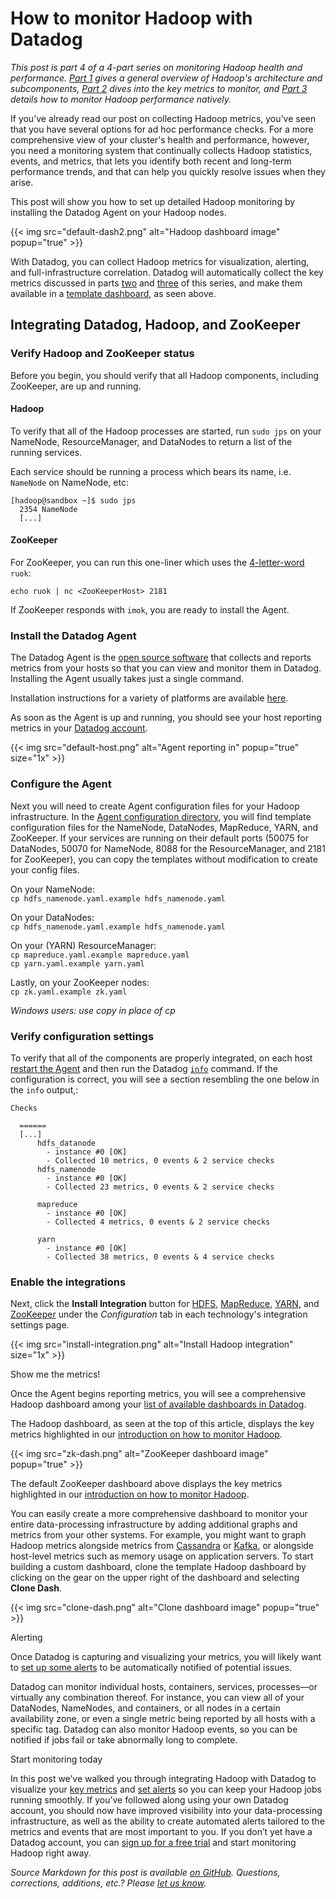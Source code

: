 # How to monitor Hadoop with Datadog


*This post is part 4 of a 4-part series on monitoring Hadoop health and performance. [Part 1](https://www.datadoghq.com/blog/hadoop-architecture-overview/) gives a general overview of Hadoop's architecture and subcomponents, [Part 2](https://www.datadoghq.com/blog/monitor-hadoop-metrics/) dives into the key metrics to monitor, and [Part 3](https://www.datadoghq.com/blog/collecting-hadoop-metrics/) details how to monitor Hadoop performance natively.*

If you’ve already read our post on collecting Hadoop metrics, you’ve seen that you have several options for ad hoc performance checks. For a more comprehensive view of your cluster's health and performance, however, you need a monitoring system that continually collects Hadoop statistics, events, and metrics, that lets you identify both recent and long-term performance trends, and that can help you quickly resolve issues when they arise.

This post will show you how to set up detailed Hadoop monitoring by installing the Datadog Agent on your Hadoop nodes.

{{< img src="default-dash2.png" alt="Hadoop dashboard image" popup="true" >}}

With Datadog, you can collect Hadoop metrics for visualization, alerting, and full-infrastructure correlation. Datadog will automatically collect the key metrics discussed in parts [two](https://www.datadoghq.com/blog/monitor-hadoop-metrics/) and [three](https://www.datadoghq.com/blog/collecting-hadoop-metrics/) of this series, and make them available in a [template dashboard](https://www.datadoghq.com/dashboarding/), as seen above.

## Integrating Datadog, Hadoop, and ZooKeeper

### Verify Hadoop and ZooKeeper status
Before you begin, you should verify that all Hadoop components, including ZooKeeper, are up and running.

#### Hadoop
To verify that all of the Hadoop processes are started, run `sudo jps` on your NameNode, ResourceManager, and DataNodes to return a list of the running services.

Each service should be running a process which bears its name, i.e. `NameNode` on NameNode, etc:

    [hadoop@sandbox ~]$ sudo jps
      2354 NameNode
      [...]

#### ZooKeeper
For ZooKeeper, you can run this one-liner which uses the [4-letter-word](https://zookeeper.apache.org/doc/trunk/zookeeperAdmin.html#The+Four+Letter+Words) `ruok`:

`echo ruok | nc <ZooKeeperHost> 2181`

If ZooKeeper responds with `imok`, you are ready to install the Agent.

### Install the Datadog Agent
The Datadog Agent is the [open source software](https://github.com/DataDog/dd-agent) that collects and reports metrics from your hosts so that you can view and monitor them in Datadog. Installing the Agent usually takes just a single command.

Installation instructions for a variety of platforms are available [here](https://app.datadoghq.com/account/settings#agent).

As soon as the Agent is up and running, you should see your host reporting metrics in your [Datadog account](https://app.datadoghq.com/infrastructure).

{{< img src="default-host.png" alt="Agent reporting in" popup="true" size="1x" >}}

### Configure the Agent
Next you will need to create Agent configuration files for your Hadoop infrastructure. In the [Agent configuration directory](http://docs.datadoghq.com/guides/basic_agent_usage/), you will find template configuration files for the NameNode, DataNodes, MapReduce, YARN, and ZooKeeper. If your services are running on their default ports (50075 for DataNodes, 50070 for NameNode, 8088 for the ResourceManager, and 2181 for ZooKeeper), you can copy the templates without modification to create your config files.

On your NameNode:<br>
`cp hdfs_namenode.yaml.example hdfs_namenode.yaml`

On your DataNodes:<br>
`cp hdfs_namenode.yaml.example hdfs_namenode.yaml`

On your (YARN) ResourceManager:<br>
`cp mapreduce.yaml.example mapreduce.yaml`<br>
`cp yarn.yaml.example yarn.yaml`

Lastly, on your ZooKeeper nodes:<br>
`cp zk.yaml.example zk.yaml`

*Windows users: use copy in place of cp*

### Verify configuration settings
To verify that all of the components are properly integrated, on each host [restart the Agent](http://docs.datadoghq.com/guides/basic_agent_usage/) and then run the Datadog [`info`](http://docs.datadoghq.com/guides/basic_agent_usage/) command. If the configuration is correct, you will see a section resembling the one below in the `info` output,:

    Checks
      
      ======
      [...]
          hdfs_datanode
            - instance #0 [OK]
            - Collected 10 metrics, 0 events & 2 service checks
          hdfs_namenode
            - instance #0 [OK]
            - Collected 23 metrics, 0 events & 2 service checks
      
          mapreduce
            - instance #0 [OK]
            - Collected 4 metrics, 0 events & 2 service checks
      
          yarn
            - instance #0 [OK]
            - Collected 38 metrics, 0 events & 4 service checks


### Enable the integrations


Next, click the **Install Integration** button for [HDFS](https://app.datadoghq.com/account/settings#integrations/hdfs), [MapReduce](https://app.datadoghq.com/account/settings#integrations/mapreduce), [YARN](https://app.datadoghq.com/account/settings#integrations/yarn), and [ZooKeeper](https://app.datadoghq.com/account/settings#integrations/zookeeper) under the *Configuration* tab in each technology's integration settings page.

{{< img src="install-integration.png" alt="Install Hadoop integration" size="1x" >}}

Show me the metrics!


Once the Agent begins reporting metrics, you will see a comprehensive Hadoop dashboard among your [list of available dashboards in Datadog](https://app.datadoghq.com/dash/list).

The Hadoop dashboard, as seen at the top of this article, displays the key metrics highlighted in our [introduction on how to monitor Hadoop](https://www.datadoghq.com/blog/hadoop-architecture-overview/).

{{< img src="zk-dash.png" alt="ZooKeeper dashboard image" popup="true" >}}

The default ZooKeeper dashboard above displays the key metrics highlighted in our [introduction on how to monitor Hadoop](https://www.datadoghq.com/blog/hadoop-architecture-overview/).

You can easily create a more comprehensive dashboard to monitor your entire data-processing infrastructure by adding additional graphs and metrics from your other systems. For example, you might want to graph Hadoop metrics alongside metrics from [Cassandra](https://www.datadoghq.com/blog/how-to-monitor-cassandra-performance-metrics/) or [Kafka](https://www.datadoghq.com/blog/monitoring-kafka-performance-metrics/), or alongside host-level metrics such as memory usage on application servers. To start building a custom dashboard, clone the template Hadoop dashboard by clicking on the gear on the upper right of the dashboard and selecting **Clone Dash**.

{{< img src="clone-dash.png" alt="Clone dashboard image" popup="true" >}}

Alerting


Once Datadog is capturing and visualizing your metrics, you will likely want to [set up some alerts](http://docs.datadoghq.com/guides/monitoring/) to be automatically notified of potential issues.

Datadog can monitor individual hosts, containers, services, processes—or virtually any combination thereof. For instance, you can view all of your DataNodes, NameNodes, and containers, or all nodes in a certain availability zone, or even a single metric being reported by all hosts with a specific tag. Datadog can also monitor Hadoop events, so you can be notified if jobs fail or take abnormally long to complete.

Start monitoring today


In this post we’ve walked you through integrating Hadoop with Datadog to visualize your [key metrics](https://www.datadoghq.com/blog/hadoop-architecture-overview/) and [set alerts](http://docs.datadoghq.com/guides/monitoring/) so you can keep your Hadoop jobs running smoothly. If you’ve followed along using your own Datadog account, you should now have improved visibility into your data-processing infrastructure, as well as the ability to create automated alerts tailored to the metrics and events that are most important to you. If you don’t yet have a Datadog account, you can <a href="#" class="sign-up-trigger">sign up for a free trial</a> and start monitoring Hadoop right away.

*Source Markdown for this post is available [on GitHub](https://github.com/DataDog/the-monitor/blob/master/hadoop/monitoring_hadoop_with_datadog.md). Questions, corrections, additions, etc.? Please [let us know](https://github.com/DataDog/the-monitor/issues).*
